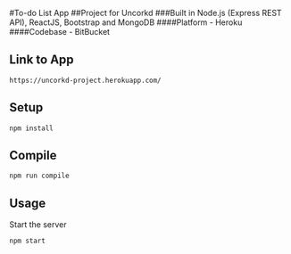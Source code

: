 #To-do List App
##Project for Uncorkd
###Built in Node.js (Express REST API), ReactJS, Bootstrap and MongoDB
####Platform - Heroku 
####Codebase - BitBucket

Link to App
---

```
https://uncorkd-project.herokuapp.com/
```


Setup
---
 
```
npm install
```
 
 
Compile
---
 
```
npm run compile
```

Usage
---
 
Start the server
 
```
npm start
```